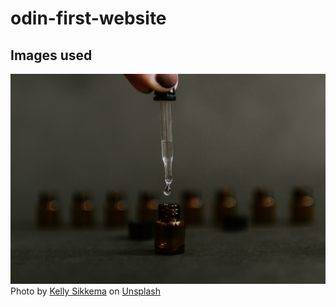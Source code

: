 # odin-first-website

## Images used
![](./images/kelly-sikkema-raaOq1ZZgnc-unsplash.jpg)
Photo by <a href="https://unsplash.com/@kellysikkema?utm_source=unsplash&utm_medium=referral&utm_content=creditCopyText">Kelly Sikkema</a> on <a href="https://unsplash.com/photos/raaOq1ZZgnc?utm_source=unsplash&utm_medium=referral&utm_content=creditCopyText">Unsplash</a>

